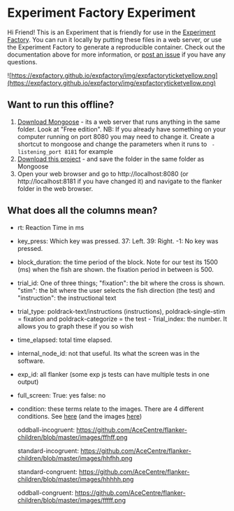 # Experiment Factory Experiment

Hi Friend! This is an Experiment that is friendly for use in the [Experiment Factory](https://expfactory.github.io/expfactory). You can run it locally by putting these files in a web server, or use the Experiment Factory to generate a reproducible container. Check out the documentation above for more information, or [post an issue](https://www.github.com/expfactory/expfactory/issues) if you have any questions.

![https://expfactory.github.io/expfactory/img/expfactoryticketyellow.png](https://expfactory.github.io/expfactory/img/expfactoryticketyellow.png)


## Want to run this offline?

1. [Download Mongoose](https://cesanta.com/binary.html) - its a web server that runs anything in the same folder. Look at "Free edition". NB: If you already have something on your computer running on port 8080 you may need to change it. Create a shortcut to mongoose and change the parameters when it runs to ` -listening_port 8181` for example
2. [Download this project](https://codeload.github.com/AceCentre/flanker-children/zip/master) - and save the folder in the same folder as Mongoose
3. Open your web browser and go to http://localhost:8080 (or http://localhost:8181 if you have changed it) and navigate to the flanker folder in the web browser.

## What does all the columns mean?

- rt: Reaction Time in ms
- key_press: Which key was pressed. 37: Left. 39: Right. -1: No key was pressed.
- block_duration: the time period of the block. Note for our test its 1500 (ms) when the fish are shown. the fixation period in between is 500. 
- trial_id: One of three things; "fixation": the bit where the cross is shown. "stim": the bit where the user selects the fish direction (the test) and "instruction": the instructional text
- trial_type: poldrack-text/instructions (instructions), poldrack-single-stim = fixation and poldrack-categorize = the test - Trial_index: the number. It allows you to graph these if you so wish
- time_elapsed: total time elapsed.
- internal_node_id: not that useful. Its what the screen was in the software.
- exp_id: all flanker (some exp js tests can have multiple tests in one output)
- full_screen: True: yes false: no
- condition: these terms relate to the images. There are 4 different conditions. See [here](https://github.com/AceCentre/flanker-children/blob/master/experiment.js#L60 ) (and the images [here](https://github.com/AceCentre/flanker-children/tree/master/images))

   oddball-incogruent: https://github.com/AceCentre/flanker-children/blob/master/images/ffhff.png

   standard-incogruent: https://github.com/AceCentre/flanker-children/blob/master/images/hhfhh.png

   standard-congruent: https://github.com/AceCentre/flanker-children/blob/master/images/hhhhh.png

   oddball-congruent: https://github.com/AceCentre/flanker-children/blob/master/images/fffff.png

